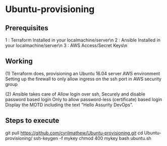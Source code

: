 # Ubuntu-provisioning

Prerequisites
-----------

1 : Terraform Installed in your localmachine/server\n
2 : Ansible Installed in your localmachine/server\n
3 : AWS Access/Secret Keys\n

Working
------

(1)  Terraform does, 
	provisioning an Ubuntu 16.04 server AWS environment
	Setting up the firewall to only allow ingress on the ssh port in AWS security group

(2) Ansible takes care of
	Allow login over ssh, 
	Securely and disable password based login
	Only to allow password-less (certificate) based login
	Display the MOTD including the text "Hello Assurity DevOps”.

Steps to execute
----------------

git pull https://github.com/cyrilmathew/Ubuntu-provisioning.git
cd Ubuntu-provisioning/
ssh-keygen -f mykey
chmod 400 mykey 
bash ubuntu.sh


